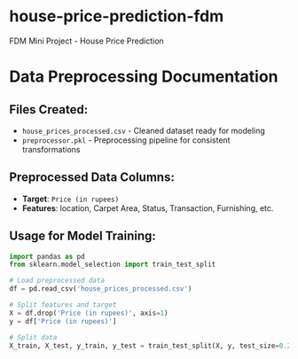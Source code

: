 # house-price-prediction-fdm
FDM Mini Project - House Price Prediction

# Data Preprocessing Documentation

## Files Created:
- `house_prices_processed.csv` - Cleaned dataset ready for modeling
- `preprocessor.pkl` - Preprocessing pipeline for consistent transformations

## Preprocessed Data Columns:
- **Target**: `Price (in rupees)`
- **Features**: location, Carpet Area, Status, Transaction, Furnishing, etc.

## Usage for Model Training:
```python
import pandas as pd
from sklearn.model_selection import train_test_split

# Load preprocessed data
df = pd.read_csv('house_prices_processed.csv')

# Split features and target
X = df.drop('Price (in rupees)', axis=1)
y = df['Price (in rupees)']

# Split data
X_train, X_test, y_train, y_test = train_test_split(X, y, test_size=0.2, random_state=42)